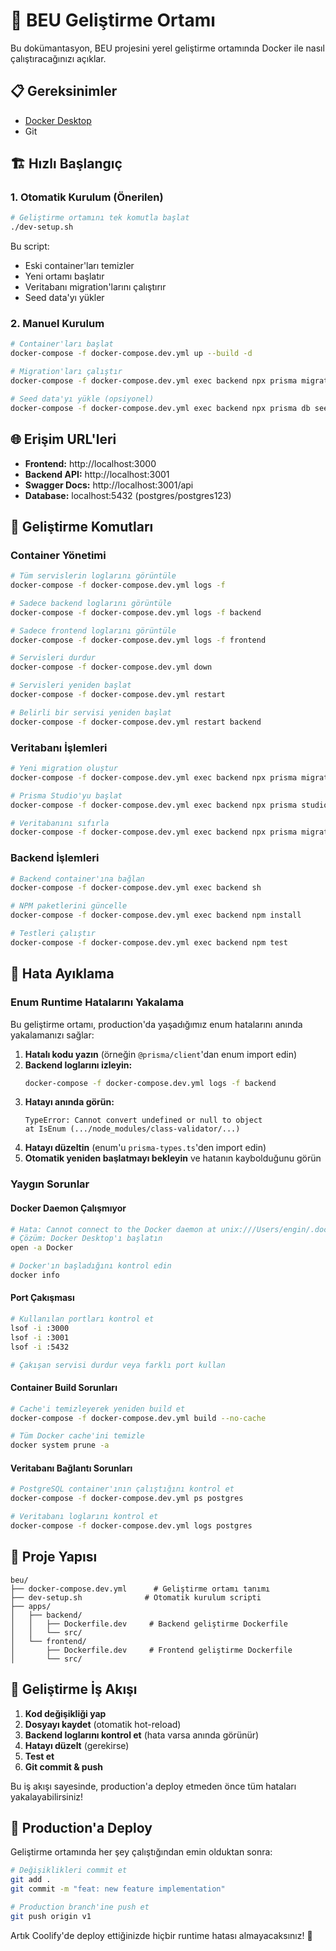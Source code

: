 # 🚀 BEU Geliştirme Ortamı

Bu dokümantasyon, BEU projesini yerel geliştirme ortamında Docker ile nasıl çalıştıracağınızı açıklar.

## 📋 Gereksinimler

- [Docker Desktop](https://www.docker.com/products/docker-desktop/)
- Git

## 🏗️ Hızlı Başlangıç

### 1. Otomatik Kurulum (Önerilen)

```bash
# Geliştirme ortamını tek komutla başlat
./dev-setup.sh
```

Bu script:
- Eski container'ları temizler
- Yeni ortamı başlatır
- Veritabanı migration'larını çalıştırır
- Seed data'yı yükler

### 2. Manuel Kurulum

```bash
# Container'ları başlat
docker-compose -f docker-compose.dev.yml up --build -d

# Migration'ları çalıştır
docker-compose -f docker-compose.dev.yml exec backend npx prisma migrate dev

# Seed data'yı yükle (opsiyonel)
docker-compose -f docker-compose.dev.yml exec backend npx prisma db seed
```

## 🌐 Erişim URL'leri

- **Frontend:** http://localhost:3000
- **Backend API:** http://localhost:3001
- **Swagger Docs:** http://localhost:3001/api
- **Database:** localhost:5432 (postgres/postgres123)

## 🔧 Geliştirme Komutları

### Container Yönetimi
```bash
# Tüm servislerin loglarını görüntüle
docker-compose -f docker-compose.dev.yml logs -f

# Sadece backend loglarını görüntüle
docker-compose -f docker-compose.dev.yml logs -f backend

# Sadece frontend loglarını görüntüle
docker-compose -f docker-compose.dev.yml logs -f frontend

# Servisleri durdur
docker-compose -f docker-compose.dev.yml down

# Servisleri yeniden başlat
docker-compose -f docker-compose.dev.yml restart

# Belirli bir servisi yeniden başlat
docker-compose -f docker-compose.dev.yml restart backend
```

### Veritabanı İşlemleri
```bash
# Yeni migration oluştur
docker-compose -f docker-compose.dev.yml exec backend npx prisma migrate dev --name migration_name

# Prisma Studio'yu başlat
docker-compose -f docker-compose.dev.yml exec backend npx prisma studio

# Veritabanını sıfırla
docker-compose -f docker-compose.dev.yml exec backend npx prisma migrate reset
```

### Backend İşlemleri
```bash
# Backend container'ına bağlan
docker-compose -f docker-compose.dev.yml exec backend sh

# NPM paketlerini güncelle
docker-compose -f docker-compose.dev.yml exec backend npm install

# Testleri çalıştır
docker-compose -f docker-compose.dev.yml exec backend npm test
```

## 🐛 Hata Ayıklama

### Enum Runtime Hatalarını Yakalama

Bu geliştirme ortamı, production'da yaşadığımız enum hatalarını anında yakalamanızı sağlar:

1. **Hatalı kodu yazın** (örneğin `@prisma/client`'dan enum import edin)
2. **Backend loglarını izleyin:**
   ```bash
   docker-compose -f docker-compose.dev.yml logs -f backend
   ```
3. **Hatayı anında görün:**
   ```
   TypeError: Cannot convert undefined or null to object
   at IsEnum (.../node_modules/class-validator/...)
   ```
4. **Hatayı düzeltin** (enum'u `prisma-types.ts`'den import edin)
5. **Otomatik yeniden başlatmayı bekleyin** ve hatanın kaybolduğunu görün

### Yaygın Sorunlar

#### Docker Daemon Çalışmıyor
```bash
# Hata: Cannot connect to the Docker daemon at unix:///Users/engin/.docker/run/docker.sock
# Çözüm: Docker Desktop'ı başlatın
open -a Docker

# Docker'ın başladığını kontrol edin
docker info
```

#### Port Çakışması
```bash
# Kullanılan portları kontrol et
lsof -i :3000
lsof -i :3001
lsof -i :5432

# Çakışan servisi durdur veya farklı port kullan
```

#### Container Build Sorunları
```bash
# Cache'i temizleyerek yeniden build et
docker-compose -f docker-compose.dev.yml build --no-cache

# Tüm Docker cache'ini temizle
docker system prune -a
```

#### Veritabanı Bağlantı Sorunları
```bash
# PostgreSQL container'ının çalıştığını kontrol et
docker-compose -f docker-compose.dev.yml ps postgres

# Veritabanı loglarını kontrol et
docker-compose -f docker-compose.dev.yml logs postgres
```

## 📁 Proje Yapısı

```
beu/
├── docker-compose.dev.yml      # Geliştirme ortamı tanımı
├── dev-setup.sh              # Otomatik kurulum scripti
├── apps/
│   ├── backend/
│   │   ├── Dockerfile.dev     # Backend geliştirme Dockerfile
│   │   └── src/
│   └── frontend/
│       ├── Dockerfile.dev     # Frontend geliştirme Dockerfile
│       └── src/
```

## 🔄 Geliştirme İş Akışı

1. **Kod değişikliği yap**
2. **Dosyayı kaydet** (otomatik hot-reload)
3. **Backend loglarını kontrol et** (hata varsa anında görünür)
4. **Hatayı düzelt** (gerekirse)
5. **Test et**
6. **Git commit & push**

Bu iş akışı sayesinde, production'a deploy etmeden önce tüm hataları yakalayabilirsiniz!

## 🚀 Production'a Deploy

Geliştirme ortamında her şey çalıştığından emin olduktan sonra:

```bash
# Değişiklikleri commit et
git add .
git commit -m "feat: new feature implementation"

# Production branch'ine push et
git push origin v1
```

Artık Coolify'de deploy ettiğinizde hiçbir runtime hatası almayacaksınız! 🎉